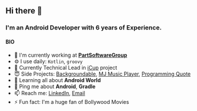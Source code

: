 ## Hi there 👋

### I'm an Android Developer with 6 years of Experience.


#### BIO

- 🏢 I'm currently working at **[PartSoftwareGroup](https://www.partsoftware.com/)**
- ⚙️ I use daily: `Kotlin`, `groovy`
- 💅 Currently Technical Lead in [iCup](https://play.google.com/store/apps/details?id=ir.partsoftware.cup) project
- 😇 Side Projects: [Backgroundable](https://github.com/javadjafari1/Backgroundable), [MJ Music Player](https://github.com/javadjafari1/MJMusicPlayer), [Programming Quote](https://github.com/javadjafari1/Programming_quote)
- 🌱 Learning all about **Android World**
- 💬 Ping me about **Android**, **Gradle**
- 📫 Reach me: [LinkedIn](https://www.linkedin.com/in/javad-jafarii/), [Email](mailto:javad2147@yahoo.com)
- ⚡️ Fun fact: I'm a huge fan of Bollywood Movies
